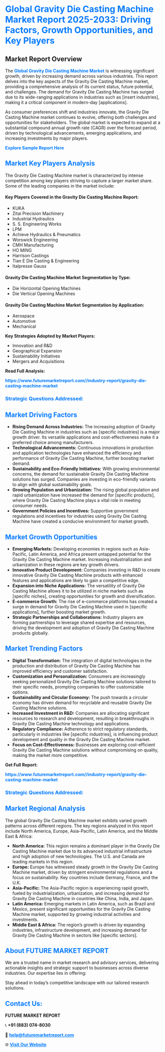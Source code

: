 <h1 style="color: #007BFF;">Global Gravity Die Casting Machine Market Report 2025-2033: Driving Factors, Growth Opportunities, and Key Players</h1>

<section id="overview">
<h2>Market Report Overview</h2>
<p>The <a href="https://www.futuremarketreport.com//industry-report/gravity-die-casting-machine-market" style="color: #007BFF; text-decoration: none;"><strong>Global Gravity Die Casting Machine Market</strong></a> is witnessing significant growth, driven by increasing demand across various industries. This report delves into the key aspects of the Gravity Die Casting Machine market, providing a comprehensive analysis of its current status, future potential, and challenges. The demand for Gravity Die Casting Machine has surged due to its wide-ranging applications in industries such as [insert industries], making it a critical component in modern-day [applications].</p>
<p>As consumer preferences shift and industries innovate, the Gravity Die Casting Machine market continues to evolve, offering both challenges and opportunities for stakeholders. The global market is expected to expand at a substantial compound annual growth rate (CAGR) over the forecast period, driven by technological advancements, emerging applications, and increasing investments by major players.</p>
</section>

<section id="overview">
<p><a href="https://www.futuremarketreport.com//request-sample/reportId=92172" style="color: #007BFF; text-decoration: none;"><strong>Explore Sample Report Here</strong></a></p>
</section>

<section id="key-players">
<h2 style="color: #007BFF;">Market Key Players Analysis</h2>
<p>The Gravity Die Casting Machine market is characterized by intense competition among key players striving to capture a larger market share. Some of the leading companies in the market include:</p>
<h4>Key Players Covered in the Gravity Die Casting Machine Report:</h4>
<ul><li>KUKA</li><li>Zitai Precision Machinery</li><li>Industrial Hydraulics</li><li>S. S. Engineering Works</li><li>LPM</li><li>Achieve Hydraulics &amp; Pneumatics</li><li>Worswick Engineering</li><li>CMH Manufacturing</li><li>HO MING</li><li>Harrison Castings</li><li>Tian E Die Casting &amp; Engineering</li><li>Italpresse Gauss</li></ul>
<h4>Gravity Die Casting Machine Market Segmentation by Type:</h4>
<ul><li>Die Horizontal Opening Machines</li><li>Die Vertical Opening Machines</li></ul>

<h4>Gravity Die Casting Machine Market Segmentation by Application:</h4>
<ul><li>Aerospace</li><li>Automotive</li><li>Mechanical</li></ul>
<p><strong>Key Strategies Adopted by Market Players:</strong></p>
<ul>
<li>Innovation and R&D</li>
<li>Geographical Expansion</li>
<li>Sustainability Initiatives</li>
<li>Mergers and Acquisitions</li>
</ul>
</section>

<section>
<p><strong>Read Full Analysis: </strong></p><a href="https://www.futuremarketreport.com//industry-report/gravity-die-casting-machine-market" style="color: #007BFF; text-decoration: none;"><strong>https://www.futuremarketreport.com//industry-report/gravity-die-casting-machine-market</strong></a>
<h3 style="color: #007BFF;">Strategic Questions Addressed:</h3>
</section>

<section id="driving-factors">
<h2 style="color: #007BFF;">Market Driving Factors</h2>
<ul>
<li><strong>Rising Demand Across Industries:</strong> The increasing adoption of Gravity Die Casting Machine in industries such as [specific industries] is a major growth driver. Its versatile applications and cost-effectiveness make it a preferred choice among manufacturers.</li>
<li><strong>Technological Advancements:</strong> Continuous innovations in production and application technologies have enhanced the efficiency and performance of Gravity Die Casting Machine, further boosting market demand.</li>
<li><strong>Sustainability and Eco-Friendly Initiatives:</strong> With growing environmental concerns, the demand for sustainable Gravity Die Casting Machine solutions has surged. Companies are investing in eco-friendly variants to align with global sustainability goals.</li>
<li><strong>Growing Population and Urbanization:</strong> The rising global population and rapid urbanization have increased the demand for [specific products], where Gravity Die Casting Machine plays a vital role in meeting consumer needs.</li>
<li><strong>Government Policies and Incentives:</strong> Supportive government regulations and incentives for industries using Gravity Die Casting Machine have created a conducive environment for market growth.</li>
</ul>
</section>

<section id="growth-opportunities">
<h2 style="color: #007BFF;">Market Growth Opportunities</h2>
<ul>
<li><strong>Emerging Markets:</strong> Developing economies in regions such as Asia-Pacific, Latin America, and Africa present untapped potential for the Gravity Die Casting Machine market. Increasing industrialization and urbanization in these regions are key growth drivers.</li>
<li><strong>Innovative Product Development:</strong> Companies investing in R&D to create innovative Gravity Die Casting Machine products with enhanced features and applications are likely to gain a competitive edge.</li>
<li><strong>Expansion into Niche Applications:</strong> The versatility of Gravity Die Casting Machine allows it to be utilized in niche markets such as [specific niches], creating opportunities for growth and diversification.</li>
<li><strong>E-commerce Growth:</strong> The rise of e-commerce platforms has created a surge in demand for Gravity Die Casting Machine used in [specific applications], further boosting market growth.</li>
<li><strong>Strategic Partnerships and Collaborations:</strong> Industry players are forming partnerships to leverage shared expertise and resources, driving the development and adoption of Gravity Die Casting Machine products globally.</li>
</ul>
</section>

<section id="trending-factors">
<h2 style="color: #007BFF;">Market Trending Factors</h2>
<ul>
<li><strong>Digital Transformation:</strong> The integration of digital technologies in the production and distribution of Gravity Die Casting Machine has improved efficiency and customer satisfaction.</li>
<li><strong>Customization and Personalization:</strong> Consumers are increasingly seeking personalized Gravity Die Casting Machine solutions tailored to their specific needs, prompting companies to offer customizable options.</li>
<li><strong>Sustainability and Circular Economy:</strong> The push towards a circular economy has driven demand for recyclable and reusable Gravity Die Casting Machine solutions.</li>
<li><strong>Increased Investment in R&D:</strong> Companies are allocating significant resources to research and development, resulting in breakthroughs in Gravity Die Casting Machine technology and applications.</li>
<li><strong>Regulatory Compliance:</strong> Adherence to strict regulatory standards, particularly in industries like [specific industries], is influencing product development and quality in the Gravity Die Casting Machine market.</li>
<li><strong>Focus on Cost-Effectiveness:</strong> Businesses are exploring cost-efficient Gravity Die Casting Machine solutions without compromising on quality, making the market more competitive.</li>
</ul>
</section>

<section>
<p><strong>Get Full Report: </strong></p><a href="https://www.futuremarketreport.com//industry-report/gravity-die-casting-machine-market" style="color: #007BFF; text-decoration: none;"><strong>https://www.futuremarketreport.com//industry-report/gravity-die-casting-machine-market</strong></a>
<h3 style="color: #007BFF;">Strategic Questions Addressed:</h3>
</section>


<section id="regional-analysis">
<h2 style="color: #007BFF;">Market Regional Analysis</h2>
<p>The global Gravity Die Casting Machine market exhibits varied growth patterns across different regions. The key regions analyzed in this report include North America, Europe, Asia-Pacific, Latin America, and the Middle East & Africa:</p>
<ul>
<li><strong>North America:</strong> This region remains a dominant player in the Gravity Die Casting Machine market due to its advanced industrial infrastructure and high adoption of new technologies. The U.S. and Canada are leading markets in this region.</li>
<li><strong>Europe:</strong> Europe has witnessed steady growth in the Gravity Die Casting Machine market, driven by stringent environmental regulations and a focus on sustainability. Key countries include Germany, France, and the U.K.</li>
<li><strong>Asia-Pacific:</strong> The Asia-Pacific region is experiencing rapid growth, fueled by industrialization, urbanization, and increasing demand for Gravity Die Casting Machine in countries like China, India, and Japan.</li>
<li><strong>Latin America:</strong> Emerging markets in Latin America, such as Brazil and Mexico, present significant opportunities for the Gravity Die Casting Machine market, supported by growing industrial activities and investments.</li>
<li><strong>Middle East & Africa:</strong> The region’s growth is driven by expanding industries, infrastructure development, and increasing demand for Gravity Die Casting Machine in sectors like [specific sectors].</li>
</ul>
</section>

<footer>
<h2 style="color: #007BFF;">About FUTURE MARKET REPORT</h2>
<p>We are a trusted name in market research and advisory services, delivering actionable insights and strategic support to businesses across diverse industries. Our expertise lies in offering:</p>

<p>Stay ahead in today’s competitive landscape with our tailored research solutions.</p>

<h2 style="color: #007BFF;">Contact Us:</h2>
<p><strong>FUTURE MARKET REPORT</strong></p>
<p>📞 <strong>+91 (883) 074-8030</strong></p>
<p>📧 <strong><a href="mailto:help@futuremarketreport.com" style="color: #007BFF;">help@futuremarketreport.com</a></strong></p>
<p>🌐 <strong><a href="https://www.futuremarketreport.com/" style="color: #007BFF;">Visit Our Website</a></strong></p>
</footer>